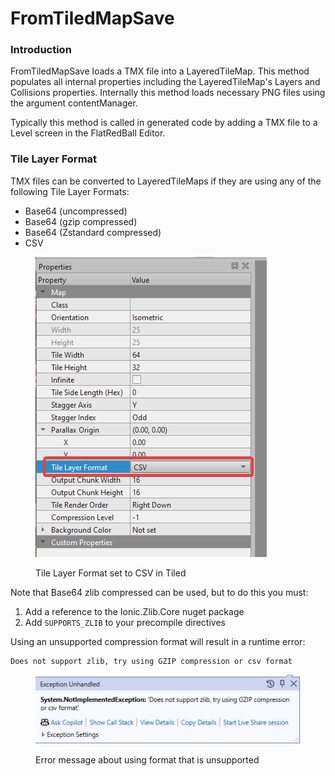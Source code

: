 # FromTiledMapSave

### Introduction

FromTiledMapSave loads a TMX file into a LayeredTileMap. This method populates all internal properties including the LayeredTileMap's Layers and Collisions properties. Internally this method loads necessary PNG files using the argument contentManager.

Typically this method is called in generated code by adding a TMX file to a Level screen in the FlatRedBall Editor.

### Tile Layer Format

TMX files can be converted to LayeredTileMaps if they are using any of the following Tile Layer Formats:

* Base64 (uncompressed)
* Base64 (gzip compressed)
* Base64 (Zstandard compressed)
* CSV

<figure><img src="../../.gitbook/assets/image (1) (1) (1) (1) (1) (1) (1) (1) (1).png" alt=""><figcaption><p>Tile Layer Format set to CSV in Tiled</p></figcaption></figure>

Note that Base64 zlib compressed can be used, but to do this you must:

1. Add a reference to the Ionic.Zlib.Core nuget package
2. Add `SUPPORTS_ZLIB` to your precompile directives&#x20;

Using an unsupported compression format will result in a runtime error:

```
Does not support zlib, try using GZIP compression or csv format
```

<figure><img src="../../.gitbook/assets/image (2) (1) (1) (1) (1).png" alt=""><figcaption><p>Error message about using format that is unsupported</p></figcaption></figure>
